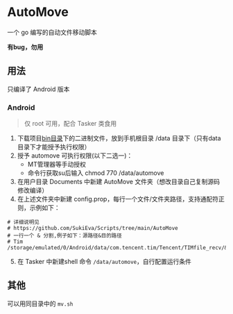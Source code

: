 # AutoMove

一个 go 编写的自动文件移动脚本

**有bug，勿用**

## 用法

只编译了 Android 版本

### Android

> 仅 root 可用，配合 Tasker 类食用

1. 下载项目[bin目录](https://github.com/SukiEva/Scripts/tree/main/AutoMove/bin)下的二进制文件，放到手机根目录 /data 目录下（只有data目录下才能授予执行权限）
2. 授予 automove 可执行权限(以下二选一)：
    - MT管理器等手动授权
    - 命令行获取su后输入 chmod 770 /data/automove
3. 在用户目录 Documents 中新建 AutoMove 文件夹（想改目录自己复制源码修改编译）
4. 在上述文件夹中新建 config.prop，每行一个文件/文件夹路径，支持通配符正则，示例如下：
```shell
# 详细说明见
# https://github.com/SukiEva/Scripts/tree/main/AutoMove
# 一行一个 & 分割,例子如下：源路径&目的路径
# Tim
/storage/emulated/0/Android/data/com.tencent.tim/Tencent/TIMfile_recv/&/storage/emulated/0/Download/QQ/
```
5. 在 Tasker 中新建shell 命令 `/data/automove`，自行配置运行条件

## 其他

可以用同目录中的 `mv.sh`



